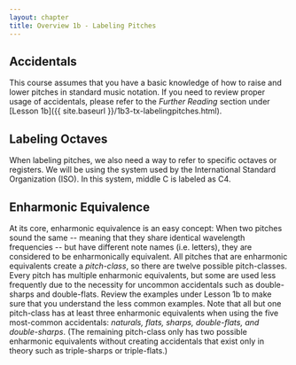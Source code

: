```yaml
---
layout: chapter
title: Overview 1b - Labeling Pitches
---
```


## Accidentals

This course assumes that you have a basic knowledge of how to raise and lower pitches in standard music notation. If you need to review proper usage of accidentals, please refer to the *Further Reading* section under [Lesson 1b]({{ site.baseurl }}/1b3-tx-labelingpitches.html).

## Labeling Octaves

When labeling pitches, we also need a way to refer to specific octaves or registers. We will be using the system used by the International Standard Organization (ISO). In this system, middle C is labeled as C4. 

## Enharmonic Equivalence

At its core, enharmonic equivalence is an easy concept: When two pitches sound the same -- meaning that they share identical wavelength frequencies -- but have different note names (i.e. letters), they are considered to be enharmonically equivalent. All pitches that are enharmonic equivalents create a *pitch-class*, so there are twelve possible pitch-classes. Every pitch has multiple enharmonic equivalents, but some are used less frequently due to the necessity for uncommon accidentals such as double-sharps and double-flats. Review the examples under Lesson 1b to make sure that you understand  the less common examples. Note that all but one pitch-class has at least three enharmonic equivalents when using the five most-common accidentals: *naturals, flats, sharps, double-flats, and double-sharps*. (The remaining pitch-class only has two possible enharmonic equivalents without creating accidentals that exist only in theory such as triple-sharps or triple-flats.)